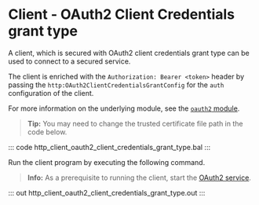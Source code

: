 # Client - OAuth2 Client Credentials grant type

A client, which is secured with OAuth2 client credentials grant type can be used to connect to a secured service.

The client is enriched with the `Authorization: Bearer <token>` header by passing the `http:OAuth2ClientCredentialsGrantConfig` for the `auth` configuration of the client.

For more information on the underlying module, see the [`oauth2` module](https://lib.ballerina.io/ballerina/oauth2/latest/).

>**Tip:** You may need to change the trusted certificate file path in the code below.

::: code http_client_oauth2_client_credentials_grant_type.bal :::

Run the client program by executing the following command.

>**Info:** As a prerequisite to running the client, start the [OAuth2 service](/learn/by-example/http-service-oauth2/).

::: out http_client_oauth2_client_credentials_grant_type.out :::
